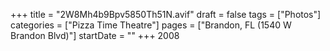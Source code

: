+++
title = "2W8Mh4b9Bpv5850Th51N.avif"
draft = false
tags = ["Photos"]
categories = ["Pizza Time Theatre"]
pages = ["Brandon, FL (1540 W Brandon Blvd)"]
startDate = ""
+++
 2008
